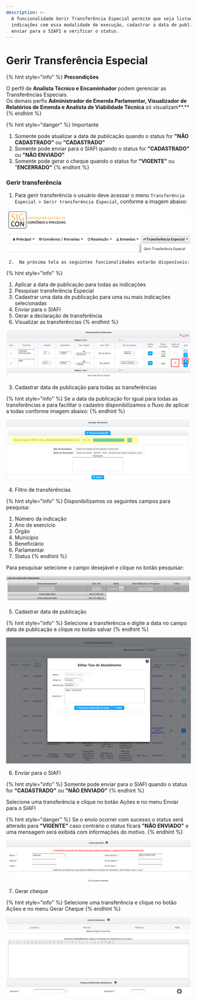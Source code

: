 ```yaml
---
description: >-
  A funcionalidade Gerir Transferência Especial permite que seja listadas as
  indicações com essa modalidade de execução, cadastrar a data de publicação, 
  enviar para o SIAFI e verificar o status.
---
```


# Gerir Transferência Especial

{% hint style="info" %}
**Precondições**

O perfil de **Analista Técnico e Encaminhador** podem gerenciar as Transferências Especiais.  
Os demais perfis **Administrador de Emenda Parlamentar, Visualizador de Relatórios de Emenda e Analista de Viabilidade Técnica** só visualizam**.**
{% endhint %}

{% hint style="danger" %}
Importante

1. Somente pode atualizar a data de publicação quando o status for **"NÃO CADASTRADO"** ou **"CADASTRADO"**
2. Somente pode enviar para o SIAFI quando o status for **"CADASTRADO"** ou **"NÃO ENVIADO"**
3. Somente pode gerar o cheque quando o status for **"VIGENTE"** ou "**ENCERRADO"**
{% endhint %}

### Gerir transferência

1. Para gerir transferência o usuário deve acessar o menu  `Transferência Especial > Gerir transferência Especial`, conforme a imagem abaixo:

![](../.gitbook/assets/image%20%2888%29.png)

     2.  Na próxima tela as seguintes funcionalidades estarão disponíveis:

{% hint style="info" %}
1. Aplicar a data de publicação para todas as indicações 
2. Pesquisar transferência Especial
3. Cadastrar uma data de publicação para uma ou mais indicações selecionadas
4. Enviar para o SIAFI
5. Gerar a declaração de transferência
6. Visualizar as transferências
{% endhint %}

![](../.gitbook/assets/image%20%2824%29.png)

3. Cadastrar data de publicação para todas as transferências

{% hint style="info" %}
Se a data da publicação for igual para todas as transferências e para facilitar o cadastro disponibilizamos o fluxo de aplicar a todas conforme imagem abaixo:
{% endhint %}

![](../.gitbook/assets/image%20%2821%29.png)

4. Filtro de transferências

{% hint style="info" %}
Disponibilizamos os seguintes campos para pesquisa:

1. Número da indicação
2. Ano de exercício
3. Órgão
4. Município
5. Beneficiário
6. Parlamentar
7. Status
{% endhint %}

Para pesquisar selecione o campo desejável e clique no botão pesquisar:

![](../.gitbook/assets/image.png)

5.  Cadastrar data de publicação

{% hint style="info" %}
Selecione a transferência e digite a data no campo data de publicação e clique no botão salvar
{% endhint %}

![](../.gitbook/assets/image%20%2886%29.png)

6.  Enviar para o SIAFI

{% hint style="info" %}
Somente pode enviar para o SIAFI quando o status for **"CADASTRADO"** ou **"NÃO ENVIADO"**
{% endhint %}

Selecione uma transferência e clique no botão Ações e no menu Enviar para o SIAFI

{% hint style="danger" %}
Se o envio ocorrer com sucesso o status será alterado para **"VIGENTE"** caso contrário o status ficará  **"NÃO ENVIADO"** e uma mensagem será exibida com informações do motivo.
{% endhint %}

![](../.gitbook/assets/image%20%287%29.png)

7.  Gerar cheque

{% hint style="info" %}
Selecione uma transferência e clique no botão Ações e no menu Gerar Cheque
{% endhint %}

![](../.gitbook/assets/image%20%2841%29.png)



